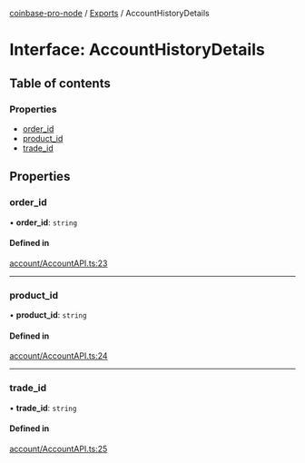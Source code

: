[coinbase-pro-node](../README.md) / [Exports](../modules.md) / AccountHistoryDetails

# Interface: AccountHistoryDetails

## Table of contents

### Properties

- [order_id](AccountHistoryDetails.md#order_id)
- [product_id](AccountHistoryDetails.md#product_id)
- [trade_id](AccountHistoryDetails.md#trade_id)

## Properties

### order_id

• **order_id**: `string`

#### Defined in

[account/AccountAPI.ts:23](https://github.com/bennycode/coinbase-pro-node/blob/dacd532/src/account/AccountAPI.ts#L23)

---

### product_id

• **product_id**: `string`

#### Defined in

[account/AccountAPI.ts:24](https://github.com/bennycode/coinbase-pro-node/blob/dacd532/src/account/AccountAPI.ts#L24)

---

### trade_id

• **trade_id**: `string`

#### Defined in

[account/AccountAPI.ts:25](https://github.com/bennycode/coinbase-pro-node/blob/dacd532/src/account/AccountAPI.ts#L25)
